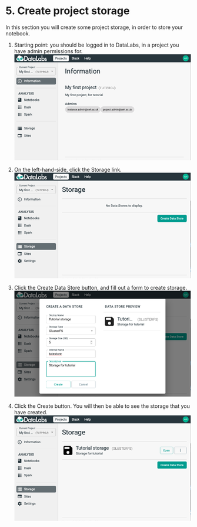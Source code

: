 # 5. Create project storage

In this section you will create some project storage, in order to store your notebook.

1. Starting point: you should be logged in to DataLabs, in a project you have admin
permissions for.
![project page](../../img/project-page.png "project page")

1. On the left-hand-side, click the Storage link.
![project storage page](../../img/project-storage-page-no-storage.png "project storage page")

1. Click the Create Data Store button, and fill out a form to create storage.
![create storage form](../../img/create-storage-form.png "create storage form")

1. Click the Create button.
You will then be able to see the storage that you have created.
![project storage page](../../img/project-storage-page-first-storage.png "project storage page")
